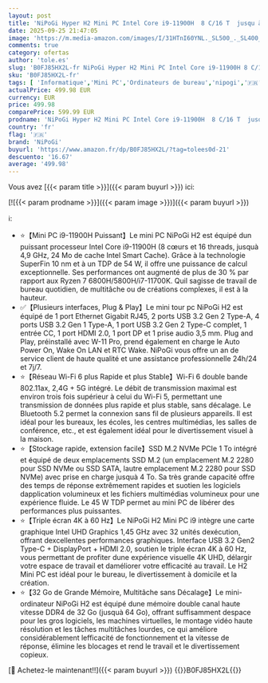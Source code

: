 ```yaml
---
layout: post
title: 'NiPoGi Hyper H2 Mini PC Ιntel Core i9-11900H  8 C/16 T  jusqu à 4 90 GHz   32 Go  2 x 16 Go  DDR4 1 to M.2 NVMe SSD Mini Ordinateur de Bureau W-11 Pro pour Bureau/Maison  WiFi 6  HDMI  DP  Type-C.'
date: 2025-09-25 21:47:05
image: 'https://m.media-amazon.com/images/I/31HTnI60YNL._SL500_._SL400_.jpg'
comments: true
category: ofertas
author: 'tole.es'
slug: 'B0FJ85HX2L-fr NiPoGi Hyper H2 Mini PC Ιntel Core i9-11900H 8 C/16 T...'
sku: 'B0FJ85HX2L-fr'
tags: [ 'Informatique','Mini PC','Ordinateurs de bureau','nipogi','🇫🇷', ]
actualPrice: 499.98 EUR
currency: EUR
price: 499.98
comparePrice: 599.99 EUR
prodname: 'NiPoGi Hyper H2 Mini PC Ιntel Core i9-11900H  8 C/16 T  jusqu à 4 90 GHz   32 Go  2 x 16 Go  DDR4 1 to M.2 NVMe SSD Mini Ordinateur de Bureau W-11 Pro pour Bureau/Maison  WiFi 6  HDMI  DP  Type-C.'
country: 'fr'
flag: '🇫🇷'
brand: 'NiPoGi'
buyurl: 'https://www.amazon.fr/dp/B0FJ85HX2L/?tag=tolees0d-21'
descuento: '16.67'
average: '499.98'
---
```


Vous avez [{{< param title >}}]({{< param buyurl >}}) ici:

[![{{< param prodname >}}]({{< param image >}})]({{< param buyurl >}})

ℹ️:

- ⭐【Mini PC i9-11900H Puissant】Le mini PC NiPoGi H2 est équipé dun puissant processeur Ιntel Core i9-11900H (8 cœurs et 16 threads, jusquà 4,9 GHz, 24 Mo de cache Ιntel Smart Cache). Grâce à la technologie SuperFin 10 nm et à un TDP de 54 W, il offre une puissance de calcul exceptionnelle. Ses performances ont augmenté de plus de 30 % par rapport aux Ryzen 7 6800H/5800H/i7-11700K. Quil sagisse de travail de bureau quotidien, de multitâche ou de créations complexes, il est à la hauteur.
- ✅【Plusieurs interfaces, Plug & Play】Le mini tour pc NiPoGi H2 est équipé de 1 port Ethernet Gigabit RJ45, 2 ports USB 3.2 Gen 2 Type-A, 4 ports USB 3.2 Gen 1 Type-A, 1 port USB 3.2 Gen 2 Type-C complet, 1 entrée CC, 1 port HDMI 2.0, 1 port DP et 1 prise audio 3,5 mm. Plug and Play, préinstallé avec W-11 Pro, prend également en charge le Auto Power On, Wake On LAN et RTC Wake. NiPoGi vous offre un an de service client de haute qualité et une assistance professionnelle 24h/24 et 7j/7.
- ⭐【Réseau Wi-Fi 6 plus Rapide et plus Stable】Wi-Fi 6 double bande 802.11ax, 2,4G + 5G intégré. Le débit de transmission maximal est environ trois fois supérieur à celui du Wi-Fi 5, permettant une transmission de données plus rapide et plus stable, sans décalage. Le Bluetooth 5.2 permet la connexion sans fil de plusieurs appareils. Il est idéal pour les bureaux, les écoles, les centres multimédias, les salles de conférence, etc., et est également idéal pour le divertissement visuel à la maison.
- ⭐【Stockage rapide, extension facile】SSD M.2 NVMe PCIe 1 To intégré et équipé de deux emplacements SSD M.2 (un emplacement M.2 2280 pour SSD NVMe ou SSD SATA, lautre emplacement M.2 2280 pour SSD NVMe) avec prise en charge jusquà 4 To. Sa très grande capacité offre des temps de réponse extrêmement rapides et suotien les logiciels dapplication volumineux et les fichiers multimédias volumineux pour une expérience fluide. Le 45 W TDP permet au mini PC de libérer des performances plus puissantes.
- ⭐【Triple écran 4K à 60 Hz】Le NiPoGi H2 Mini PC i9 intègre une carte graphique Intel UHD Graphics 1,45 GHz avec 32 unités dexécution, offrant dexcellentes performances graphiques. Interface USB 3.2 Gen2 Type-C + DisplayPort + HDMI 2.0, soutien le triple écran 4K à 60 Hz, vous permettant de profiter dune expérience visuelle 4K UHD, délargir votre espace de travail et daméliorer votre efficacité au travail. Le H2 Mini PC est idéal pour le bureau, le divertissement à domicile et la création.
- ⭐【32 Go de Grande Mémoire, Multitâche sans Décalage】Le mini-ordinateur NiPoGi H2 est équipé dune mémoire double canal haute vitesse DDR4 de 32 Go (jusquà 64 Go), offrant suffisamment despace pour les gros logiciels, les machines virtuelles, le montage vidéo haute résolution et les tâches multitâches lourdes, ce qui améliore considérablement lefficacité de fonctionnement et la vitesse de réponse, élimine les blocages et rend le travail et le divertissement copieux.

[🛒 Achetez-le maintenant!!]({{< param buyurl >}})
{{<world>}}B0FJ85HX2L{{</world>}}
